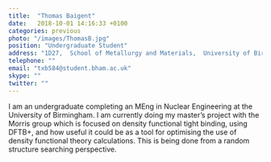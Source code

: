 ```yaml
---
title:  "Thomas Baigent"
date:   2018-10-01 14:16:33 +0100
categories: previous
photo: "/images/ThomasB.jpg"
position: "Undergraduate Student"
address: "1D27,  School of Metallurgy and Materials,  University of Birmingham  Edgbaston  Birmingham  B15 2TT  UK" 
telephone: ""
email: "txb584@student.bham.ac.uk"
skype: ""
twitter: ""
---
```

I am an undergraduate completing an MEng in Nuclear Engineering at the University of Birmingham. I am currently doing my master’s project with the Morris group which is focused on density functional tight binding, using DFTB+, and how useful it could be as a tool for optimising the use of density functional theory calculations. This is being done from a random structure searching perspective.
